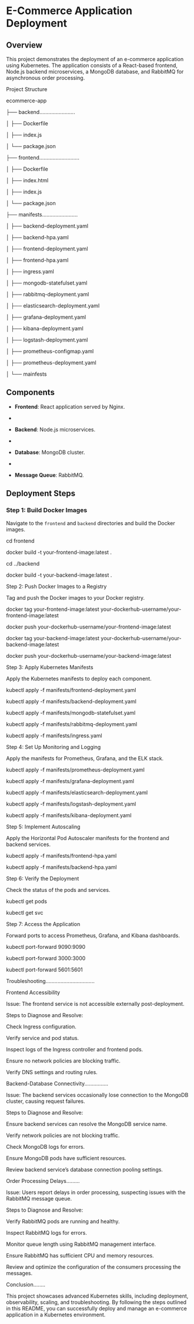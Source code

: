 # E-Commerce Application Deployment

## Overview
This project demonstrates the deployment of an e-commerce application using Kubernetes. The application consists of a React-based frontend, Node.js backend microservices, a MongoDB database, and RabbitMQ for asynchronous order processing.


Project Structure


ecommerce-app



├── backend........................

│   ├── Dockerfile

│   ├── index.js

│   └── package.json




├── frontend...........................

│   ├── Dockerfile

│   ├── index.html

│   ├── index.js

│   └── package.json





├── manifests........................

│   ├── backend-deployment.yaml

│   ├── backend-hpa.yaml

│   ├── frontend-deployment.yaml

│   ├── frontend-hpa.yaml

│   ├── ingress.yaml

│   ├── mongodb-statefulset.yaml

│   ├── rabbitmq-deployment.yaml

│   ├── elasticsearch-deployment.yaml

│   ├── grafana-deployment.yaml

│   ├── kibana-deployment.yaml

│   ├── logstash-deployment.yaml

│   ├── prometheus-configmap.yaml

│   ├── prometheus-deployment.yaml

│   └── mainfests





## Components


- **Frontend**: React application served by Nginx.

- 
- **Backend**: Node.js microservices.

- 
- **Database**: MongoDB cluster.

- 
- **Message Queue**: RabbitMQ.




## Deployment Steps



### Step 1: Build Docker Images


Navigate to the `frontend` and `backend` directories and build the Docker images.




cd frontend


docker build -t your-frontend-image:latest .

cd ../backend

docker build -t your-backend-image:latest .


Step 2: Push Docker Images to a Registry


Tag and push the Docker images to your Docker registry.



docker tag your-frontend-image:latest your-dockerhub-username/your-frontend-image:latest


docker push your-dockerhub-username/your-frontend-image:latest


docker tag your-backend-image:latest your-dockerhub-username/your-backend-image:latest


docker push your-dockerhub-username/your-backend-image:latest


Step 3: Apply Kubernetes Manifests


Apply the Kubernetes manifests to deploy each component.



kubectl apply -f manifests/frontend-deployment.yaml

kubectl apply -f manifests/backend-deployment.yaml

kubectl apply -f manifests/mongodb-statefulset.yaml

kubectl apply -f manifests/rabbitmq-deployment.yaml

kubectl apply -f manifests/ingress.yaml


Step 4: Set Up Monitoring and Logging


Apply the manifests for Prometheus, Grafana, and the ELK stack.




kubectl apply -f manifests/prometheus-deployment.yaml


kubectl apply -f manifests/grafana-deployment.yaml


kubectl apply -f manifests/elasticsearch-deployment.yaml


kubectl apply -f manifests/logstash-deployment.yaml


kubectl apply -f manifests/kibana-deployment.yaml


Step 5: Implement Autoscaling


Apply the Horizontal Pod Autoscaler manifests for the frontend and backend services.




kubectl apply -f manifests/frontend-hpa.yaml


kubectl apply -f manifests/backend-hpa.yaml



Step 6: Verify the Deployment


Check the status of the pods and services.



kubectl get pods


kubectl get svc




Step 7: Access the Application


Forward ports to access Prometheus, Grafana, and Kibana dashboards.



kubectl port-forward <prometheus-pod> 9090:9090


kubectl port-forward <grafana-pod> 3000:3000


kubectl port-forward <kibana-pod> 5601:5601




Troubleshooting.................................


Frontend Accessibility



Issue: The frontend service is not accessible externally post-deployment.



Steps to Diagnose and Resolve:



Check Ingress configuration.



Verify service and pod status.



Inspect logs of the Ingress controller and frontend pods.



Ensure no network policies are blocking traffic.



Verify DNS settings and routing rules.



Backend-Database Connectivity................


Issue: The backend services occasionally lose connection to the MongoDB cluster, causing request failures.




Steps to Diagnose and Resolve:




Ensure backend services can resolve the MongoDB service name.


Verify network policies are not blocking traffic.


Check MongoDB logs for errors.

Ensure MongoDB pods have sufficient resources.


Review backend service’s database connection pooling settings.


Order Processing Delays.........

Issue: Users report delays in order processing, suspecting issues with the RabbitMQ message queue.



Steps to Diagnose and Resolve:


Verify RabbitMQ pods are running and healthy.

Inspect RabbitMQ logs for errors.

Monitor queue length using RabbitMQ management interface.

Ensure RabbitMQ has sufficient CPU and memory resources.

Review and optimize the configuration of the consumers processing the messages.




Conclusion........



This project showcases advanced Kubernetes skills, including deployment, observability, scaling, and troubleshooting. By following the steps outlined in this README, you can successfully deploy and manage an e-commerce application in a Kubernetes environment.


















